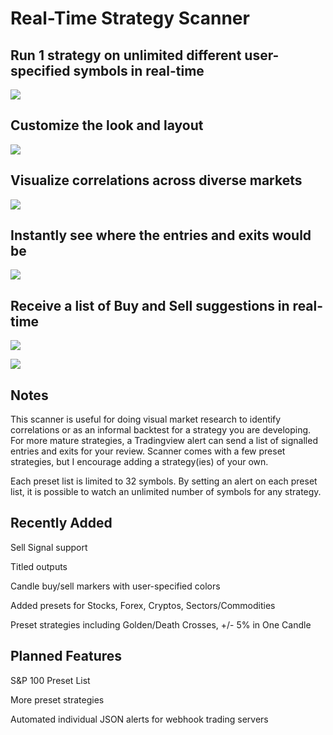 # Real-Time Strategy Scanner 

## Run 1 strategy on unlimited different user-specified symbols in real-time

<img src="https://s3.tradingview.com/snapshots/t/tgY0WwC2.png"></img>

## Customize the look and layout

<img src="https://i.imgur.com/buCj2mV.png"></img>

## Visualize correlations across diverse markets

<img src="https://s3.tradingview.com/snapshots/n/NgANsKiC.png"></img>

## Instantly see where the entries and exits would be

<img src="https://s3.tradingview.com/snapshots/u/upidAdrk.png"></img>

## Receive a list of Buy and Sell suggestions in real-time 

<img src="https://i.imgur.com/KBOWC9v.png"></img>

<img src="https://i.imgur.com/P2czHtb.jpg"></img>

## Notes

This scanner is useful for doing visual market research to identify correlations or as an informal backtest for a strategy you are developing.  For more mature strategies, a Tradingview alert can send a list of signalled entries and exits for your review.  Scanner comes with a few preset strategies, but I encourage adding a strategy(ies) of your own.

Each preset list is limited to 32 symbols.  By setting an alert on each preset list, it is possible to watch an unlimited number of symbols for any strategy.

## Recently Added

Sell Signal support

Titled outputs

Candle buy/sell markers with user-specified colors

Added presets for Stocks, Forex, Cryptos, Sectors/Commodities

Preset strategies including Golden/Death Crosses, +/- 5% in One Candle

## Planned Features

S&P 100 Preset List

More preset strategies

Automated individual JSON alerts for webhook trading servers

